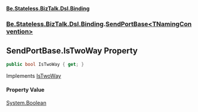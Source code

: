 #### [Be.Stateless.BizTalk.Dsl.Binding](README.md 'README')
### [Be.Stateless.BizTalk.Dsl.Binding](Be.Stateless.BizTalk.Dsl.Binding.md 'Be.Stateless.BizTalk.Dsl.Binding').[SendPortBase&lt;TNamingConvention&gt;](SendPortBase_TNamingConvention_.md 'Be.Stateless.BizTalk.Dsl.Binding.SendPortBase<TNamingConvention>')

## SendPortBase<TNamingConvention>.IsTwoWay Property

```csharp
public bool IsTwoWay { get; }
```

Implements [IsTwoWay](ISendPort.IsTwoWay.md 'Be.Stateless.BizTalk.Dsl.Binding.ISendPort.IsTwoWay')

#### Property Value
[System.Boolean](https://docs.microsoft.com/en-us/dotnet/api/System.Boolean 'System.Boolean')